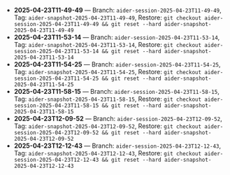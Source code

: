 - **2025-04-23T11-49-49** — Branch: `aider-session-2025-04-23T11-49-49`, Tag: `aider-snapshot-2025-04-23T11-49-49`, Restore: `git checkout aider-session-2025-04-23T11-49-49 && git reset --hard aider-snapshot-2025-04-23T11-49-49`
- **2025-04-23T11-53-14** — Branch: `aider-session-2025-04-23T11-53-14`, Tag: `aider-snapshot-2025-04-23T11-53-14`, Restore: `git checkout aider-session-2025-04-23T11-53-14 && git reset --hard aider-snapshot-2025-04-23T11-53-14`
- **2025-04-23T11-54-25** — Branch: `aider-session-2025-04-23T11-54-25`, Tag: `aider-snapshot-2025-04-23T11-54-25`, Restore: `git checkout aider-session-2025-04-23T11-54-25 && git reset --hard aider-snapshot-2025-04-23T11-54-25`
- **2025-04-23T11-58-15** — Branch: `aider-session-2025-04-23T11-58-15`, Tag: `aider-snapshot-2025-04-23T11-58-15`, Restore: `git checkout aider-session-2025-04-23T11-58-15 && git reset --hard aider-snapshot-2025-04-23T11-58-15`
- **2025-04-23T12-09-52** — Branch: `aider-session-2025-04-23T12-09-52`, Tag: `aider-snapshot-2025-04-23T12-09-52`, Restore: `git checkout aider-session-2025-04-23T12-09-52 && git reset --hard aider-snapshot-2025-04-23T12-09-52`
- **2025-04-23T12-12-43** — Branch: `aider-session-2025-04-23T12-12-43`, Tag: `aider-snapshot-2025-04-23T12-12-43`, Restore: `git checkout aider-session-2025-04-23T12-12-43 && git reset --hard aider-snapshot-2025-04-23T12-12-43`
